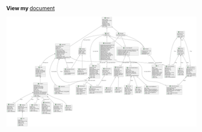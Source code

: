 
<div >
  <div>
    <a>
      <b>
      View my   
      </b>
    </a>
    <a href="https://drive.google.com/file/d/1yfUicRJkFfwZetGmCFdMfuNEOLQfUSLk/view?usp=sharing">
       document
    </a>
  </div>
</div>

![banner](https://raw.githubusercontent.com/KhoiPhug/eCommerceLogisticsSystem/main/Class%20diagram/Lab%201.2%20_%20Class%20diagram.png)
